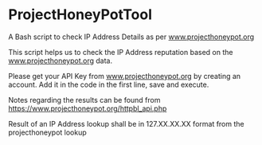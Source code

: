 # ProjectHoneyPotTool
A Bash script to check IP Address Details as per www.projecthoneypot.org

This script helps us to check the IP Address reputation based on the www.projecthoneypot.org data.

Please get your API Key from www.projecthoneypot.org by creating an account. Add it in the code in the first line, save and execute.

Notes regarding the results can be found from https://www.projecthoneypot.org/httpbl_api.php

Result of an IP Address lookup shall be in 127.XX.XX.XX format from the projecthoneypot lookup
